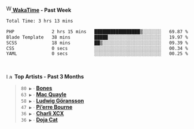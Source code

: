 <img src="https://github.com/dxnter/dxnter/assets/17434202/67b21fa4-d36d-46f9-9dec-f23d976b00ef" alt="WakaTime Logo" width="14" height="18"/><a href="https://wakatime.com/@dxnter" target="_blank"><strong> WakaTime</strong></a><strong> - Past Week</strong>

<!--START_SECTION:waka-->

```txt
Total Time: 3 hrs 13 mins

PHP              2 hrs 15 mins   █████████████████▒░░░░░░░   69.87 %
Blade Template   38 mins         █████░░░░░░░░░░░░░░░░░░░░   19.97 %
SCSS             18 mins         ██▒░░░░░░░░░░░░░░░░░░░░░░   09.39 %
CSS              0 secs          ░░░░░░░░░░░░░░░░░░░░░░░░░   00.34 %
YAML             0 secs          ░░░░░░░░░░░░░░░░░░░░░░░░░   00.25 %
```

<!--END_SECTION:waka-->

<br/>

<!--START_LASTFM_ARTISTS:{"period": "3month", "rows": 6}-->
<a href="https://last.fm" target="_blank"><img src="https://user-images.githubusercontent.com/17434202/215290617-e793598d-d7c9-428f-9975-156db1ba89cc.svg" alt="Last.fm Logo" width="18" height="13"/></a> **Top Artists - Past 3 Months**

> `80 ▶️` ∙ **[Bones](https://www.last.fm/music/Bones)**<br/>
> `63 ▶️` ∙ **[Mac Quayle](https://www.last.fm/music/Mac+Quayle)**<br/>
> `58 ▶️` ∙ **[Ludwig Göransson](https://www.last.fm/music/Ludwig+G%C3%B6ransson)**<br/>
> `47 ▶️` ∙ **[Pi’erre Bourne](https://www.last.fm/music/Pi%E2%80%99erre+Bourne)**<br/>
> `36 ▶️` ∙ **[Charli XCX](https://www.last.fm/music/Charli+XCX)**<br/>
> `36 ▶️` ∙ **[Doja Cat](https://www.last.fm/music/Doja+Cat)**<br/>
<!--END_LASTFM_ARTISTS-->
